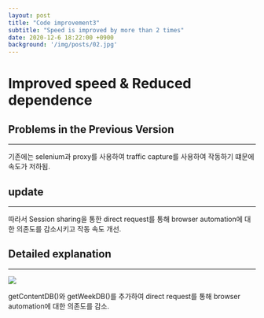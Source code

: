 ```yaml
---
layout: post
title: "Code improvement3"
subtitle: "Speed is improved by more than 2 times"
date: 2020-12-6 18:22:00 +0900
background: '/img/posts/02.jpg'
---
```


# Improved speed & Reduced dependence



## Problems in the Previous Version
---------------
기존에는 selenium과 proxy를 사용하여 traffic capture를 사용하여 작동하기 떄문에 속도가 저하됨.



## update
------------------------
따라서 Session sharing을 통한 direct request를 통해 browser automation에 대한 의존도를 감소시키고 작동 속도 개선.



## Detailed explanation
-------------------------
<img class="img-fluid" src="/2020-2-OSS-3/img/posts/code_img1.png"/>

getContentDB()와 getWeekDB()를 추가하여 direct request를 통해 browser automation에 대한 의존도를 감소.
